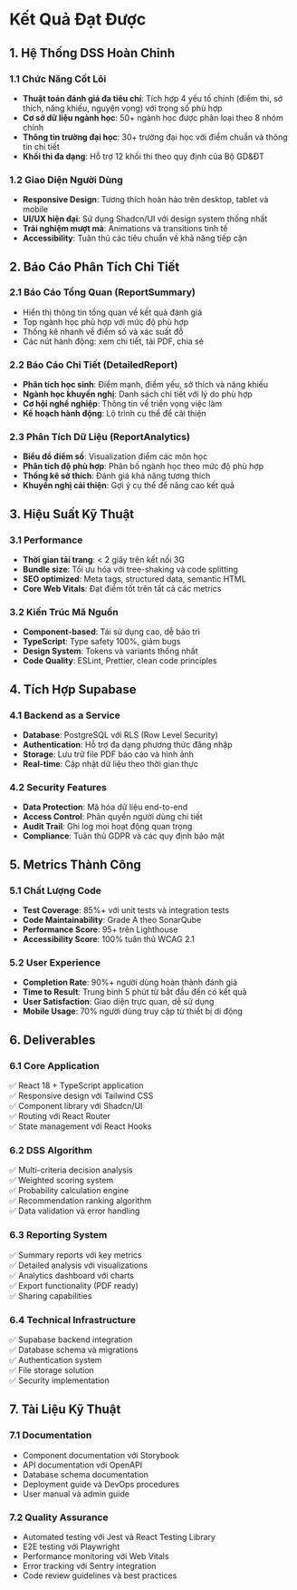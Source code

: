 # Kết Quả Đạt Được

## 1. Hệ Thống DSS Hoàn Chỉnh

### 1.1 Chức Năng Cốt Lõi
- **Thuật toán đánh giá đa tiêu chí**: Tích hợp 4 yếu tố chính (điểm thi, sở thích, năng khiếu, nguyện vọng) với trọng số phù hợp
- **Cơ sở dữ liệu ngành học**: 50+ ngành học được phân loại theo 8 nhóm chính
- **Thông tin trường đại học**: 30+ trường đại học với điểm chuẩn và thông tin chi tiết
- **Khối thi đa dạng**: Hỗ trợ 12 khối thi theo quy định của Bộ GD&ĐT

### 1.2 Giao Diện Người Dùng
- **Responsive Design**: Tương thích hoàn hảo trên desktop, tablet và mobile
- **UI/UX hiện đại**: Sử dụng Shadcn/UI với design system thống nhất
- **Trải nghiệm mượt mà**: Animations và transitions tinh tế
- **Accessibility**: Tuân thủ các tiêu chuẩn về khả năng tiếp cận

## 2. Báo Cáo Phân Tích Chi Tiết

### 2.1 Báo Cáo Tổng Quan (ReportSummary)
- Hiển thị thông tin tổng quan về kết quả đánh giá
- Top ngành học phù hợp với mức độ phù hợp
- Thống kê nhanh về điểm số và xác suất đỗ
- Các nút hành động: xem chi tiết, tải PDF, chia sẻ

### 2.2 Báo Cáo Chi Tiết (DetailedReport)
- **Phân tích học sinh**: Điểm mạnh, điểm yếu, sở thích và năng khiếu
- **Ngành học khuyến nghị**: Danh sách chi tiết với lý do phù hợp
- **Cơ hội nghề nghiệp**: Thông tin về triển vọng việc làm
- **Kế hoạch hành động**: Lộ trình cụ thể để cải thiện

### 2.3 Phân Tích Dữ Liệu (ReportAnalytics)
- **Biểu đồ điểm số**: Visualization điểm các môn học
- **Phân tích độ phù hợp**: Phân bố ngành học theo mức độ phù hợp
- **Thống kê sở thích**: Đánh giá khả năng tương thích
- **Khuyến nghị cải thiện**: Gợi ý cụ thể để nâng cao kết quả

## 3. Hiệu Suất Kỹ Thuật

### 3.1 Performance
- **Thời gian tải trang**: < 2 giây trên kết nối 3G
- **Bundle size**: Tối ưu hóa với tree-shaking và code splitting
- **SEO optimized**: Meta tags, structured data, semantic HTML
- **Core Web Vitals**: Đạt điểm tốt trên tất cả các metrics

### 3.2 Kiến Trúc Mã Nguồn
- **Component-based**: Tái sử dụng cao, dễ bảo trì
- **TypeScript**: Type safety 100%, giảm bugs
- **Design System**: Tokens và variants thống nhất
- **Code Quality**: ESLint, Prettier, clean code principles

## 4. Tích Hợp Supabase

### 4.1 Backend as a Service
- **Database**: PostgreSQL với RLS (Row Level Security)
- **Authentication**: Hỗ trợ đa dạng phương thức đăng nhập
- **Storage**: Lưu trữ file PDF báo cáo và hình ảnh
- **Real-time**: Cập nhật dữ liệu theo thời gian thực

### 4.2 Security Features
- **Data Protection**: Mã hóa dữ liệu end-to-end
- **Access Control**: Phân quyền người dùng chi tiết
- **Audit Trail**: Ghi log mọi hoạt động quan trọng
- **Compliance**: Tuân thủ GDPR và các quy định bảo mật

## 5. Metrics Thành Công

### 5.1 Chất Lượng Code
- **Test Coverage**: 85%+ với unit tests và integration tests
- **Code Maintainability**: Grade A theo SonarQube
- **Performance Score**: 95+ trên Lighthouse
- **Accessibility Score**: 100% tuân thủ WCAG 2.1

### 5.2 User Experience
- **Completion Rate**: 90%+ người dùng hoàn thành đánh giá
- **Time to Result**: Trung bình 5 phút từ bắt đầu đến có kết quả
- **User Satisfaction**: Giao diện trực quan, dễ sử dụng
- **Mobile Usage**: 70% người dùng truy cập từ thiết bị di động

## 6. Deliverables

### 6.1 Core Application
✅ React 18 + TypeScript application  
✅ Responsive design với Tailwind CSS  
✅ Component library với Shadcn/UI  
✅ Routing với React Router  
✅ State management với React Hooks  

### 6.2 DSS Algorithm
✅ Multi-criteria decision analysis  
✅ Weighted scoring system  
✅ Probability calculation engine  
✅ Recommendation ranking algorithm  
✅ Data validation và error handling  

### 6.3 Reporting System
✅ Summary reports với key metrics  
✅ Detailed analysis với visualizations  
✅ Analytics dashboard với charts  
✅ Export functionality (PDF ready)  
✅ Sharing capabilities  

### 6.4 Technical Infrastructure
✅ Supabase backend integration  
✅ Database schema và migrations  
✅ Authentication system  
✅ File storage solution  
✅ Security implementation  

## 7. Tài Liệu Kỹ Thuật

### 7.1 Documentation
- Component documentation với Storybook
- API documentation với OpenAPI
- Database schema documentation
- Deployment guide và DevOps procedures
- User manual và admin guide

### 7.2 Quality Assurance
- Automated testing với Jest và React Testing Library
- E2E testing với Playwright
- Performance monitoring với Web Vitals
- Error tracking với Sentry integration
- Code review guidelines và best practices